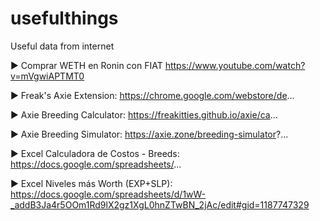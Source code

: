 # usefulthings
Useful data from internet

► Comprar WETH en Ronin con FIAT
https://www.youtube.com/watch?v=mVgwiAPTMT0

► Freak's Axie Extension:
https://chrome.google.com/webstore/de...

► Axie Breeding Calculator:
https://freakitties.github.io/axie/ca...

► Axie Breeding Simulator:
https://axie.zone/breeding-simulator?...

► Excel Calculadora de Costos - Breeds:
https://docs.google.com/spreadsheets/...

► Excel Niveles más Worth (EXP+SLP):
https://docs.google.com/spreadsheets/d/1wW-_addB3Ja4r5OOm1Rd9lX2gz1XgL0hnZTwBN_2jAc/edit#gid=1187747329
